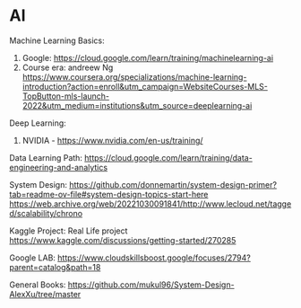 # AI

Machine Learning Basics:
1. Google: https://cloud.google.com/learn/training/machinelearning-ai
2. Course era: andreew Ng https://www.coursera.org/specializations/machine-learning-introduction?action=enroll&utm_campaign=WebsiteCourses-MLS-TopButton-mls-launch-2022&utm_medium=institutions&utm_source=deeplearning-ai 

Deep Learning: 
1. NVIDIA - https://www.nvidia.com/en-us/training/ 

Data Learning Path:
 https://cloud.google.com/learn/training/data-engineering-and-analytics 

System Design:
 https://github.com/donnemartin/system-design-primer?tab=readme-ov-file#system-design-topics-start-here 
 https://web.archive.org/web/20221030091841/http://www.lecloud.net/tagged/scalability/chrono 


Kaggle Project: Real Life project
 https://www.kaggle.com/discussions/getting-started/270285  

 Google LAB: https://www.cloudskillsboost.google/focuses/2794?parent=catalog&path=18 

General Books:
https://github.com/mukul96/System-Design-AlexXu/tree/master 
